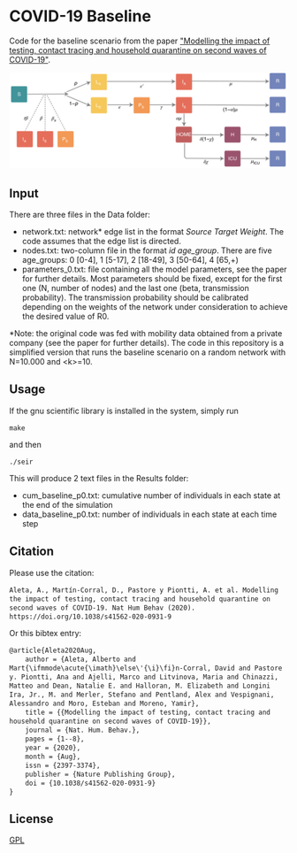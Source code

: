 # COVID-19 Baseline

Code for the baseline scenario from the paper ["Modelling the impact of testing, contact tracing and household quarantine on second waves of COVID-19"](https://www.nature.com/articles/s41562-020-0931-9).

![Compartmental model](/model.png)

## Input

There are three files in the Data folder:

- network.txt: network* edge list in the format *Source Target Weight*. The code assumes that the edge list is directed.
- nodes.txt: two-column file in the format *id age_group*. There are five age_groups: 0 [0-4], 1 [5-17], 2 [18-49], 3 [50-64], 4 [65,+)
- parameters_0.txt: file containing all the model parameters, see the paper for further details. Most parameters should be fixed, except for the first one (N, number of nodes) and the last one (beta, transmission probability). The transmission probability should be calibrated depending on the weights of the network under consideration to achieve the desired value of R0.

*Note: the original code was fed with mobility data obtained from a private company (see the paper for further details). The code in this repository is a simplified version that runs the baseline scenario on a random network with N=10.000 and \<k>=10.

## Usage

If the gnu scientific library is installed in the system, simply run
```
make
```
and then
```
./seir
```
This will produce 2 text files in the Results folder:

- cum_baseline_p0.txt: cumulative number of individuals in each state at the end of the simulation
- data_baseline_p0.txt: number of individuals in each state at each time step

## Citation

Please use the citation:
```
Aleta, A., Martín-Corral, D., Pastore y Piontti, A. et al. Modelling the impact of testing, contact tracing and household quarantine on second waves of COVID-19. Nat Hum Behav (2020). https://doi.org/10.1038/s41562-020-0931-9
```

Or this bibtex entry:
```
@article{Aleta2020Aug,
	author = {Aleta, Alberto and Mart{\ifmmode\acute{\imath}\else\'{\i}\fi}n-Corral, David and Pastore y. Piontti, Ana and Ajelli, Marco and Litvinova, Maria and Chinazzi, Matteo and Dean, Natalie E. and Halloran, M. Elizabeth and Longini Ira, Jr., M. and Merler, Stefano and Pentland, Alex and Vespignani, Alessandro and Moro, Esteban and Moreno, Yamir},
	title = {{Modelling the impact of testing, contact tracing and household quarantine on second waves of COVID-19}},
	journal = {Nat. Hum. Behav.},
	pages = {1--8},
	year = {2020},
	month = {Aug},
	issn = {2397-3374},
	publisher = {Nature Publishing Group},
	doi = {10.1038/s41562-020-0931-9}
}
```

## License

[GPL](./LICENSE)
